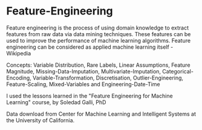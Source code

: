 # Feature-Engineering
Feature engineering is the process of using domain knowledge to extract features from raw data via data mining techniques. These features can be used to improve the performance of machine learning algorithms. Feature engineering can be considered as applied machine learning itself - Wikipedia

Concepts: Variable Distribution, Rare Labels, Linear Assumptions, Feature Magnitude, Missing-Data-Imputation, 
          Multivariate-Imputation, Categorical-Encoding, Variable-Transformation, Discretisation, Outlier-Engineering, 
          Feature-Scaling, Mixed-Variables and Engineering-Date-Time 

I used the lessons learned in the "Feature Engineering for Machine Learning" course, by Soledad Galli, PhD

Data download from Center for Machine Learning and Intelligent Systems at the University of California.


